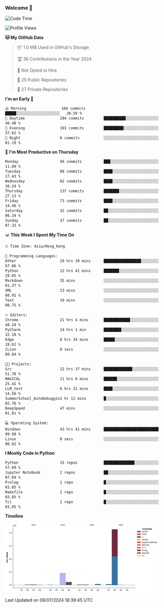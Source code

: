 ### Welcome 👋

<!--START_SECTION:waka-->
![Code Time](http://img.shields.io/badge/Code%20Time-316%20hrs%2058%20mins-blue)

![Profile Views](http://img.shields.io/badge/Profile%20Views-0-blue)

**🐱 My GitHub Data** 

> 📦 1.0 MB Used in GitHub's Storage 
 > 
> 🏆 36 Contributions in the Year 2024
 > 
> 🚫 Not Opted to Hire
 > 
> 📜 25 Public Repositories 
 > 
> 🔑 27 Private Repositories 
 > 
**I'm an Early 🐤** 

```text
🌞 Morning                104 commits         █████░░░░░░░░░░░░░░░░░░░░   20.59 % 
🌆 Daytime                204 commits         ██████████░░░░░░░░░░░░░░░   40.40 % 
🌃 Evening                191 commits         █████████░░░░░░░░░░░░░░░░   37.82 % 
🌙 Night                  6 commits           ░░░░░░░░░░░░░░░░░░░░░░░░░   01.19 % 
```
📅 **I'm Most Productive on Thursday** 

```text
Monday                   56 commits          ███░░░░░░░░░░░░░░░░░░░░░░   11.09 % 
Tuesday                  88 commits          ████░░░░░░░░░░░░░░░░░░░░░   17.43 % 
Wednesday                82 commits          ████░░░░░░░░░░░░░░░░░░░░░   16.24 % 
Thursday                 137 commits         ███████░░░░░░░░░░░░░░░░░░   27.13 % 
Friday                   73 commits          ████░░░░░░░░░░░░░░░░░░░░░   14.46 % 
Saturday                 32 commits          ██░░░░░░░░░░░░░░░░░░░░░░░   06.34 % 
Sunday                   37 commits          ██░░░░░░░░░░░░░░░░░░░░░░░   07.33 % 
```


📊 **This Week I Spent My Time On** 

```text
🕑︎ Time Zone: Asia/Hong_Kong

💬 Programming Languages: 
Other                    29 hrs 39 mins      █████████████████░░░░░░░░   67.86 % 
Python                   12 hrs 41 mins      ███████░░░░░░░░░░░░░░░░░░   29.05 % 
Markdown                 35 mins             ░░░░░░░░░░░░░░░░░░░░░░░░░   01.37 % 
XML                      23 mins             ░░░░░░░░░░░░░░░░░░░░░░░░░   00.91 % 
Text                     19 mins             ░░░░░░░░░░░░░░░░░░░░░░░░░   00.75 % 

🔥 Editors: 
Chrome                   21 hrs 4 mins       ████████████░░░░░░░░░░░░░   48.24 % 
PyCharm                  14 hrs 1 min        ████████░░░░░░░░░░░░░░░░░   32.10 % 
Edge                     8 hrs 34 mins       █████░░░░░░░░░░░░░░░░░░░░   19.62 % 
CLion                    0 secs              ░░░░░░░░░░░░░░░░░░░░░░░░░   00.04 % 

🐱‍💻 Projects: 
Src                      22 hrs 37 mins      █████████████░░░░░░░░░░░░   51.78 % 
MAGICAL                  11 hrs 6 mins       ██████░░░░░░░░░░░░░░░░░░░   25.41 % 
LLM_test                 6 hrs 21 mins       ████░░░░░░░░░░░░░░░░░░░░░   14.56 % 
SummerSchool_AutoDebuggin1 hr 12 mins        █░░░░░░░░░░░░░░░░░░░░░░░░   02.76 % 
DeepSpeed                47 mins             ░░░░░░░░░░░░░░░░░░░░░░░░░   01.81 % 

💻 Operating System: 
Windows                  43 hrs 41 mins      █████████████████████████   99.98 % 
Linux                    0 secs              ░░░░░░░░░░░░░░░░░░░░░░░░░   00.02 % 
```

**I Mostly Code in Python** 

```text
Python                   15 repos            ██████████████░░░░░░░░░░░   57.69 % 
Jupyter Notebook         2 repos             ██░░░░░░░░░░░░░░░░░░░░░░░   07.69 % 
Prolog                   1 repo              █░░░░░░░░░░░░░░░░░░░░░░░░   03.85 % 
Makefile                 1 repo              █░░░░░░░░░░░░░░░░░░░░░░░░   03.85 % 
Tcl                      1 repo              █░░░░░░░░░░░░░░░░░░░░░░░░   03.85 % 
```



**Timeline**

![Lines of Code chart](https://raw.githubusercontent.com/xhj2501/xhj2501/main/assets/bar_graph.png)


 Last Updated on 08/07/2024 18:39:45 UTC
<!--END_SECTION:waka-->




